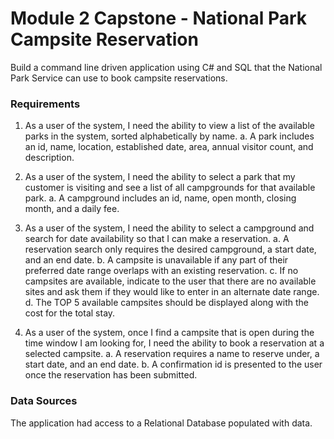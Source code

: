 # Module 2 Capstone - National Park Campsite Reservation
Build a command line driven application using C# and SQL that the National Park Service can use to book campsite reservations.

### Requirements
1. As a user of the system, I need the ability to view a list of the available parks in the system, sorted
    alphabetically by name.
       a. A park includes an id, name, location, established date, area, annual visitor count, and
          description.
2. As a user of the system, I need the ability to select a park that my customer is visiting and see a list of
    all campgrounds for that available park.
       a. A campground includes an id, name, open month, closing month, and a daily fee.
3. As a user of the system, I need the ability to select a campground and search for date availability so
    that I can make a reservation.
       a. A reservation search only requires the desired campground, a start date, and an end date.
       b. A campsite is unavailable if any part of their preferred date range overlaps with an existing
          reservation.
       c. If no campsites are available, indicate to the user that there are no available sites and ask them
          if they would like to enter in an alternate date range.
       d. The TOP 5 available campsites should be displayed along with the cost for the total stay.

4. As a user of the system, once I find a campsite that is open during the time window I am looking for, I
    need the ability to book a reservation at a selected campsite.
       a. A reservation requires a name to reserve under, a start date, and an end date.
       b. A confirmation id is presented to the user once the reservation has been submitted.

### Data Sources 
The application had access to a Relational Database populated with data. 

